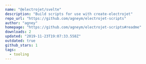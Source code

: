 ```yaml
---
name: "@electrojet/svelte"
description: "Build scripts for use with create-electrojet"
repo_url: "https://github.com/agneym/electrojet-scripts"
author: "agney"
homepage: "https://github.com/agneym/electrojet-scripts#readme"
downloads: 2
updated: "2019-11-23T19:07:33.558Z"
outdated: true
github_stars: 1
tags: 
  - tooling
---
```


